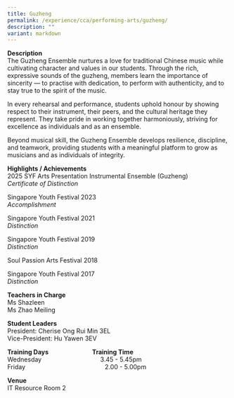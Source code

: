 ```yaml
---
title: Guzheng
permalink: /experience/cca/performing-arts/guzheng/
description: ""
variant: markdown
---
```

**Description** <br>
The Guzheng Ensemble nurtures a love for traditional Chinese music while cultivating character and values in our students. Through the rich, expressive sounds of the guzheng, members learn the importance of sincerity — to practise with dedication, to perform with authenticity, and to stay true to the spirit of the music.

In every rehearsal and performance, students uphold honour by showing respect to their instrument, their peers, and the cultural heritage they represent. They take pride in working together harmoniously, striving for excellence as individuals and as an ensemble.

Beyond musical skill, the Guzheng Ensemble develops resilience, discipline, and teamwork, providing students with a meaningful platform to grow as musicians and as individuals of integrity.

**Highlights / Achievements** <br>
2025 SYF Arts Presentation Instrumental Ensemble (Guzheng)<br> 
_Certificate of Distinction_<br>

Singapore Youth Festival 2023<br>
_Accomplishment_

Singapore Youth Festival 2021 <br>
_Distinction_

Singapore Youth Festival 2019 <br>
_Distinction_

Soul Passion Arts Festival 2018

Singapore Youth Festival 2017 <br>
_Distinction_

**Teachers in Charge** <br>
Ms Shazleen <br>
Ms Zhao Meiling

**Student Leaders** <br>
President: Cherise Ong Rui Min 3EL <br>
Vice-President: Hu Yawen 3EV  

**Training Days&nbsp;&nbsp; &nbsp;&nbsp;&nbsp; &nbsp;&nbsp;&nbsp; &nbsp;&nbsp;&nbsp; &nbsp;&nbsp;&nbsp; &nbsp;&nbsp;&nbsp; &nbsp;&nbsp;&nbsp; &nbsp;&nbsp; Training Time** <br>
Wednesday&nbsp;&nbsp; &nbsp;&nbsp;&nbsp; &nbsp;&nbsp;&nbsp; &nbsp;&nbsp;&nbsp; &nbsp;&nbsp;&nbsp; &nbsp;&nbsp;&nbsp; &nbsp;&nbsp;&nbsp; &nbsp;&nbsp;&nbsp; &nbsp;&nbsp;&nbsp;3.45 - 5.45pm <br>
Friday&nbsp;&nbsp; &nbsp;&nbsp;&nbsp; &nbsp;&nbsp;&nbsp; &nbsp;&nbsp;&nbsp; &nbsp;&nbsp;&nbsp; &nbsp;&nbsp;&nbsp; &nbsp;&nbsp;&nbsp; &nbsp;&nbsp;&nbsp; &nbsp;&nbsp;&nbsp; &nbsp;&nbsp;&nbsp; &nbsp;&nbsp;&nbsp;&nbsp;&nbsp;&nbsp;&nbsp;2.00 - 5.00pm

**Venue** <br>
IT Resource Room 2